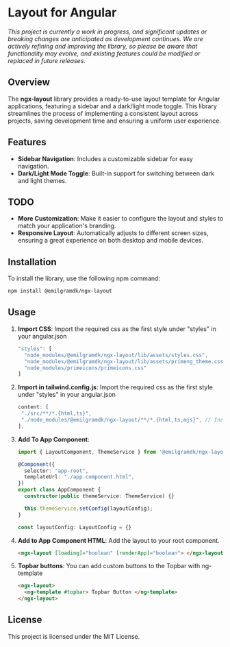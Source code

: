 # Layout for Angular

_This project is currently a work in progress, and significant updates or breaking changes are anticipated as development continues. We are actively refining and improving the library, so please be aware that functionality may evolve, and existing features could be modified or replaced in future releases._

## Overview

The **ngx-layout** library provides a ready-to-use layout template for Angular applications, featuring a sidebar and a dark/light mode toggle. This library streamlines the process of implementing a consistent layout across projects, saving development time and ensuring a uniform user experience.

## Features

- **Sidebar Navigation**: Includes a customizable sidebar for easy navigation.
- **Dark/Light Mode Toggle**: Built-in support for switching between dark and light themes.

## TODO

- **More Customization**: Make it easier to configure the layout and styles to match your application's branding.
- **Responsive Layout**: Automatically adjusts to different screen sizes, ensuring a great experience on both desktop and mobile devices.

## Installation

To install the library, use the following npm command:

```bash
npm install @emilgramdk/ngx-layout
```

## Usage

1. **Import CSS**: Import the required css as the first style under "styles" in your angular.json

   ```typescript
   "styles": [
     "node_modules/@emilgramdk/ngx-layout/lib/assets/styles.css",
     "node_modules/@emilgramdk/ngx-layout/lib/assets/primeng_theme.css",
     "node_modules/primeicons/primeicons.css"
   ]
   ```

2. **Import in tailwind.config.js**: Import the required css as the first style under "styles" in your angular.json

   ```typescript
   content: [
    "./src/**/*.{html,ts}",
    "./node_modules/@emilgramdk/ngx-layout/**/*.{html,ts,mjs}", // Include your library components
   ],
   ```

3. **Add To App Component**:

   ```typescript
   import { LayoutComponent, ThemeService } from '@emilgramdk/ngx-layout';

   @Component({
     selector: "app-root",
     templateUrl: "./app.component.html",
   })
   export class AppComponent {
     constructor(public themeService: ThemeService) {}

     this.themeService.setConfig(layoutConfig);
   }

   const layoutConfig: LayoutConfig = {}
   ```

4. **Add to App Component HTML**: Add the layout to your root component.

   ```html
   <ngx-layout [loading]="boolean" [renderApp]="boolean"> </ngx-layout>
   ```

5. **Topbar buttons**: You can add custom buttons to the Topbar with ng-template
   ```html
   <ngx-layout>
     <ng-template #topbar> Topbar Button </ng-template>
   </ngx-layout>
   ```

## License

This project is licensed under the MIT License.
